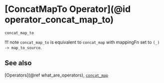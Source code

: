 # [ConcatMapTo Operator](@id operator_concat_map_to)

```@docs
concat_map_to
```

!!! note
    `concat_map_to` is equivalent to `concat_map` with mappingFn set to `(_) -> map_to_source`.

## See also

[Operators](@ref what_are_operators), [`concat_map`](@ref)
